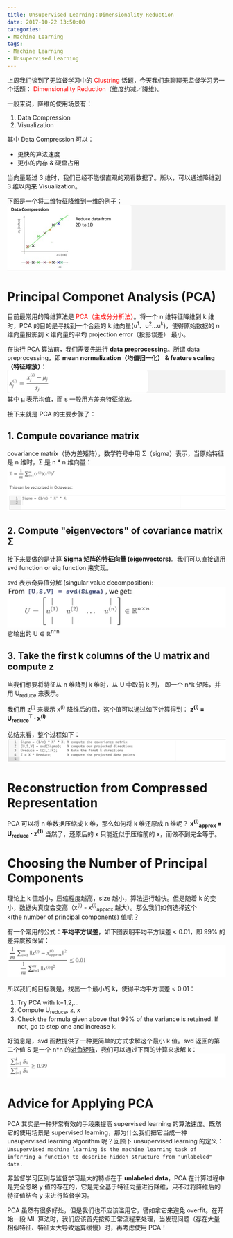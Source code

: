 ```yaml
---
title: Unsupervised Learning：Dimensionality Reduction
date: 2017-10-22 13:50:00
categories:
- Machine Learning
tags:
- Machine Learning
- Unsupervised Learning
---
```


上周我们谈到了无监督学习中的 <span style="color:red">Clustring</span> 话题，今天我们来聊聊无监督学习另一个话题： <span style="color:red">Dimensionality Reduction</span>（维度约减／降维）。

一般来说，降维的使用场景有：
1. Data Compression
2. Visualization

其中 Data Compression 可以：

* 更快的算法速度
* 更小的内存 & 硬盘占用

当向量超过 3 维时，我们已经不能很直观的观看数据了。所以，可以通过降维到 3 维以内来 Visualization。

下图是一个将二维特征降维到一维的例子：
![](/assets/images/ml/week8/data-compression.jpeg)

<!-- more -->
# Principal Componet Analysis (PCA)
目前最常用的降维算法是 <span style="color:red">PCA（主成分分析法）</span>。将一个 n 维特征降维到 k 维时，PCA 的目的是寻找到一个合适的 k 维向量(u<sup>1</sup>、u<sup>2</sup>...u<sup>k</sup>)，使得原始数据的 n 维向量投影到 k 维向量的平均 projection error（投影误差） 最小。

在执行 PCA 算法前，我们需要先进行 **data preprocessing**。所谓 data preprocessing，即 **mean normalization（均值归一化） & feature scaling（特征缩放）**：
![](/assets/images/ml/week8/mean-scale.jpeg)
其中 μ 表示均值，而 s 一般用方差来特征缩放。

接下来就是 PCA 的主要步骤了：
## 1. Compute covariance matrix
covariance matrix（协方差矩阵），数学符号中用 Σ（sigma）表示，当原始特征是 n 维时，Σ 是 n * n 维向量：
![](/assets/images/ml/week8/sigma.jpeg)

## 2. Compute "eigenvectors" of covariance matrix Σ
接下来要做的是计算 **Sigma 矩阵的特征向量 (eigenvectors)**。我们可以直接调用 svd function or eig function 来实现。

svd 表示奇异值分解 (singular value decomposition):
![](/assets/images/ml/week8/u-matrix.jpeg)
它输出的 U ∈ ℝ<sup>n*n</sup>

## 3. Take the first k columns of the U matrix and compute z
当我们想要将特征从 n 维降到 k 维时，从 U 中取前 k 列， 即一个 n*k 矩阵，并用 U<sub>reduce</sub> 来表示。

我们用 z<sup>(i)</sup> 来表示 x<sup>(i)</sup> 降维后的值，这个值可以通过如下计算得到：
**z<sup>(i)</sup> = U<sub>reduce</sub><sup>T</sup> ⋅ x<sup>(i)</sup>**

总结来看，整个过程如下：
![](/assets/images/ml/week8/pca.jpeg)

# Reconstruction from Compressed Representation
PCA 可以将 n 维数据压缩成 k 维，那么如何将 k 维还原成 n 维呢？
**x<sup>(i)</sup><sub>approx</sub> = U<sub>reduce</sub> ⋅ z<sup>(1)</sup>**
当然了，还原后的 x 只能近似于压缩前的 x，而做不到完全等于。

# Choosing the Number of Principal Components
理论上 k 值越小，压缩程度越高，size 越小，算法运行越快。但是随着 k 的变小，数据失真度会变高（x<sup>(i)</sup> - x<sup>(i)</sup><sub>approx</sub> 越大）。那么我们如何选择这个 k(the number of principal components) 值呢？

有一个常用的公式：**平均平方误差**，如下图表明平均平方误差 < 0.01，即 99% 的差异度被保留：
![](/assets/images/ml/week8/num-pca.jpeg)

所以我们的目标就是，找出一个最小的 k，使得平均平方误差 < 0.01：
1.	Try PCA with k=1,2,…
2.	Compute U<sub>reduce</sub>, z, x
3.	Check the formula given above that 99% of the variance is retained. If not, go to step one and increase k.

好消息是，svd 函数提供了一种更简单的方式求解这个最小 k 值。svd 返回的第二个值 S 是一个 n*n 的[对角矩阵](https://zh.wikipedia.org/wiki/%E5%B0%8D%E8%A7%92%E7%9F%A9%E9%99%A3)，我们可以通过下面的计算来求解 k：
![](/assets/images/ml/week8/svd-s.jpeg)


# Advice for Applying PCA
PCA 其实是一种非常有效的手段来提高 supervised learning 的算法速度。既然它的使用场景是 supervised learning，那为什么我们把它当成一种 unsupervised learning algorithm 呢？回顾下 unsupervised learning 的定义：
```Unsupervised machine learning is the machine learning task of inferring a function to describe hidden structure from "unlabeled" data.```

非监督学习区别与监督学习最大的特点在于 **unlabeled data**，PCA 在计算过程中是完全忽略 y 值的存在的，它是完全基于特征向量进行降维，只不过将降维后的特征值结合 y 来进行监督学习。

PCA 虽然有很多好处，但是我们也不应该滥用它，譬如拿它来避免 overfit。在开始一段 ML 算法时，我们应该首先按照正常流程来处理，当发现问题（存在大量相似特征、特征太大导致运算缓慢）时，再考虑使用 PCA！
 






